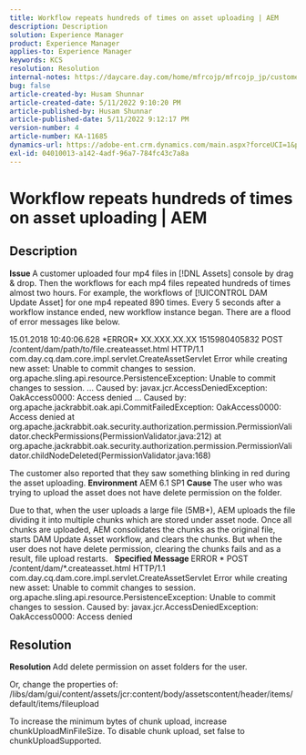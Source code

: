 ```yaml
---
title: Workflow repeats hundreds of times on asset uploading | AEM
description: Description
solution: Experience Manager
product: Experience Manager
applies-to: Experience Manager
keywords: KCS
resolution: Resolution
internal-notes: https://daycare.day.com/home/mfrcojp/mfrcojp_jp/customer_services/138658.html
bug: false
article-created-by: Husam Shunnar
article-created-date: 5/11/2022 9:10:20 PM
article-published-by: Husam Shunnar
article-published-date: 5/11/2022 9:12:17 PM
version-number: 4
article-number: KA-11685
dynamics-url: https://adobe-ent.crm.dynamics.com/main.aspx?forceUCI=1&pagetype=entityrecord&etn=knowledgearticle&id=7daec4c2-6ed1-ec11-a7b5-00224809c399
exl-id: 04010013-a142-4adf-96a7-784fc43c7a8a
---
```

# Workflow repeats hundreds of times on asset uploading | AEM

## Description


<b>Issue </b>
A customer uploaded four mp4 files in [!DNL Assets] console by drag & drop.
Then the workflows for each mp4 files repeated hundreds of times almost two hours.
For example, the workflows of [!UICONTROL DAM Update Asset] for one mp4 repeated 890 times. Every 5 seconds after a workflow instance ended, new workflow instance began.
There are a flood of error messages like below.

15.01.2018 10:40:06.628 \*ERROR\* XX.XXX.XX.XX 1515980405832 POST /content/dam/path/to/file.createasset.html HTTP/1.1 com.day.cq.dam.core.impl.servlet.CreateAssetServlet Error while creating new asset: Unable to commit changes to session.
org.apache.sling.api.resource.PersistenceException: Unable to commit changes to session.
...
Caused by: javax.jcr.AccessDeniedException: OakAccess0000: Access denied
...
Caused by: org.apache.jackrabbit.oak.api.CommitFailedException: OakAccess0000: Access denied
at org.apache.jackrabbit.oak.security.authorization.permission.PermissionValidator.checkPermissions(PermissionValidator.java:212)
at org.apache.jackrabbit.oak.security.authorization.permission.PermissionValidator.childNodeDeleted(PermissionValidator.java:168)

The customer also reported that they saw something blinking in red during the asset uploading.
<b>Environment</b>
AEM 6.1 SP1
<b>Cause </b>
The user who was trying to upload the asset does not have delete permission on the folder.

Due to that, when the user uploads a large file (5MB+), AEM uploads the file dividing it into multiple chunks which are stored under asset node.
Once all chunks are uploaded, AEM consolidates the chunks as the original file, starts DAM Update Asset workflow, and clears the chunks.
But when the user does not have delete permission, clearing the chunks fails and as a result, file upload restarts.
 
<b>Specified Message </b>
ERROR \* POST /content/dam/\*.createasset.html HTTP/1.1 com.day.cq.dam.core.impl.servlet.CreateAssetServlet Error while creating new asset: Unable to commit changes to session.
org.apache.sling.api.resource.PersistenceException: Unable to commit changes to session.
Caused by: javax.jcr.AccessDeniedException: OakAccess0000: Access denied


## Resolution


<b>Resolution </b>
Add delete permission on asset folders for the user.

Or, change the properties of:
/libs/dam/gui/content/assets/jcr:content/body/assetscontent/header/items/default/items/fileupload

To increase the minimum bytes of chunk upload, increase chunkUploadMinFileSize.
To disable chunk upload, set false to chunkUploadSupported.
